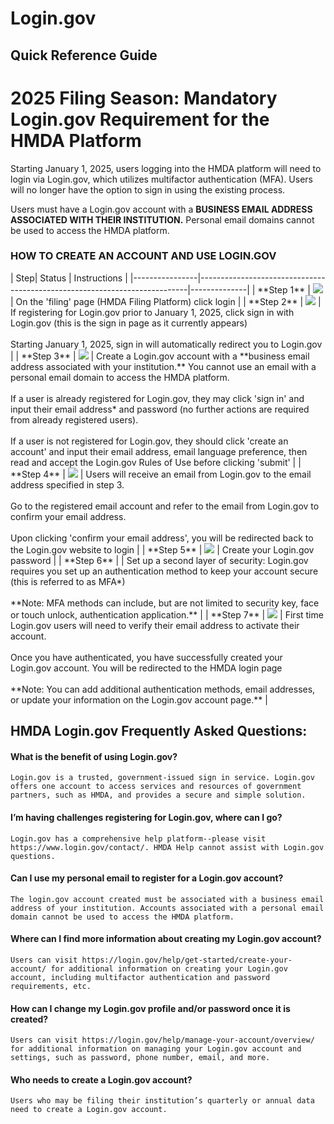 # Login.gov 

## Quick Reference Guide

# 2025 Filing Season: Mandatory Login.gov Requirement for the HMDA Platform      

Starting January 1, 2025, users logging into the HMDA platform will need to login via Login.gov, which utilizes multifactor authentication (MFA). Users will no longer have the option to sign in using the existing process.     

Users must have a Login.gov account with a **BUSINESS EMAIL ADDRESS ASSOCIATED WITH THEIR INSTITUTION.** Personal email domains cannot be used to access the HMDA platform.

### HOW TO CREATE AN ACCOUNT AND USE LOGIN.GOV 
<div class="login-gov-table">
| Step| Status | Instructions |
|----------------|---------------------------------------------------------------------------|--------------|
| **Step 1** | <img src='/documentation/img/login-gov/step1.png' /> | On the 'filing' page (HMDA Filing Platform) click login |
| **Step 2** | <img src='/documentation/img/login-gov/step2.png' /> | If registering for Login.gov prior to January 1, 2025, click sign in with Login.gov (this is the sign in page as it currently appears) <br /><br /> Starting January 1, 2025, sign in will automatically redirect you to Login.gov  |
| **Step 3** | <img src='/documentation/img/login-gov/step3.png' /> | Create a Login.gov account with a **business email address associated with your institution.** You cannot use an email with a personal email domain to access the HMDA platform. <br /><br /> If a user is already registered for Login.gov, they may click 'sign in' and input their email address* and password (no further actions are required from already registered users). <br /><br /> If a user is not registered for Login.gov, they should click 'create an account' and input their email address, email language preference, then read and accept the Login.gov Rules of Use before clicking 'submit' |
| **Step 4** | <img src='/documentation/img/login-gov/step4.png' /> | Users will receive an email from Login.gov to the email address specified in step 3. <br /><br /> Go to the registered email account and refer to the email from Login.gov to confirm your email address. <br /><br /> Upon clicking 'confirm your email address', you will be redirected back to the Login.gov website to login |
| **Step 5** | <img src='/documentation/img/login-gov/step5.png' /> | Create your Login.gov password |
| **Step 6** | | Set up a second layer of security: Login.gov requires you set up an authentication method to keep your account secure (this is referred to as MFA*)<br /><br />**Note: MFA methods can include, but are not limited to security key, face or touch unlock, authentication application.** |
| **Step 7** | <img src='/documentation/img/login-gov/step7.png' /> | First time Login.gov users will need to verify their email address to activate their account. <br /><br />Once you have authenticated, you have successfully created your Login.gov account. You will be redirected to the HMDA login page<br /><br />**Note: You can add additional authentication methods, email addresses, or update your information on the Login.gov account page.** |
</div>

## HMDA Login.gov Frequently Asked Questions: 
#### What is the benefit of using Login.gov?
    Login.gov is a trusted, government-issued sign in service. Login.gov offers one account to access services and resources of government partners, such as HMDA, and provides a secure and simple solution.
#### I’m having challenges registering for Login.gov, where can I go?
    Login.gov has a comprehensive help platform--please visit https://www.login.gov/contact/. HMDA Help cannot assist with Login.gov questions.
#### Can I use my personal email to register for a Login.gov account?
    The login.gov account created must be associated with a business email address of your institution. Accounts associated with a personal email domain cannot be used to access the HMDA platform.
#### Where can I find more information about creating my Login.gov account?
    Users can visit https://login.gov/help/get-started/create-your-account/ for additional information on creating your Login.gov account, including multifactor authentication and password requirements, etc.
#### How can I change my Login.gov profile and/or password once it is created?
    Users can visit https://login.gov/help/manage-your-account/overview/ for additional information on managing your Login.gov account and settings, such as password, phone number, email, and more.
#### Who needs to create a Login.gov account?
    Users who may be filing their institution’s quarterly or annual data need to create a Login.gov account. 
